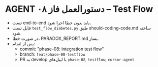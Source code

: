 # AGENT دستورالعمل فاز ۰۸ – Test Flow
- تست end-to-end باید بدون خطا اجرا شود.
- فایل تست `test_flow_diabetes.py` طبق should-coding-code.md ساخته شود.
- در صورت خطا، PARADOX_REPORT.md بساز.
- پس از اتمام:
  - commit: "phase-08: integration test flow"
  - branch: `feat/phase-08-testflow`
  - PR به develop با لیبل‌های `phase-08`, `testflow`, `cursor-agent`